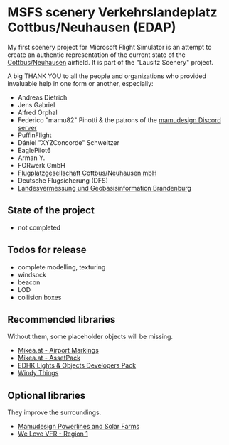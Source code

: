 # MSFS scenery Verkehrslandeplatz Cottbus/Neuhausen (EDAP)
My first scenery project for Microsoft Flight Simulator is an attempt to create an authentic representation of the current state of the [Cottbus/Neuhausen](https://flughafen-cottbus.de/) airfield. It is part of the "Lausitz Scenery" project.

A big THANK YOU to all the people and organizations who provided invaluable help in one form or another, especially:
- Andreas Dietrich
- Jens Gabriel
- Alfred Orphal
- Federico "mamu82" Pinotti & the patrons of the [mamudesign Discord server](https://discord.gg/v8SCwtnskh)
- PuffinFlight
- Dániel "XYZConcorde" Schweitzer
- EaglePilot6
- Arman Y.
- FORwerk GmbH
- [Flugplatzgesellschaft Cottbus/Neuhausen mbH](https://flughafen-cottbus.de/)
- Deutsche Flugsicherung (DFS)
- [Landesvermessung und Geobasisinformation Brandenburg](https://geobasis-bb.de/)

## State of the project
- not completed

## Todos for release
- complete modelling, texturing
- windsock
- beacon
- LOD
- collision boxes

## Recommended libraries
Without them, some placeholder objects will be missing.
- [Mikea.at - Airport Markings](https://flightsim.to/file/4208/mikea-at-airport-markings)
- [Mikea.at - AssetPack](https://flightsim.to/file/1923/mikea-at-assetpack)
- [EDHK Lights & Objects Developers Pack](https://flightsim.to/file/2549/edhk-lights-pack)
- [Windy Things](https://flightsim.to/file/14024/windy-things)

## Optional libraries
They improve the surroundings.
- [Mamudesign Powerlines and Solar Farms](https://flightsim.to/file/26186/powerlines-and-solar-farms)
- [We Love VFR - Region 1](https://flightsim.to/file/2605/we-love-vfr-region-1)
